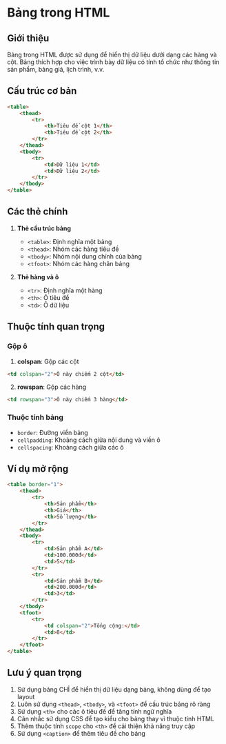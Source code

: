 # Bảng trong HTML

## Giới thiệu
Bảng trong HTML được sử dụng để hiển thị dữ liệu dưới dạng các hàng và cột. Bảng thích hợp cho việc trình bày dữ liệu có tính tổ chức như thông tin sản phẩm, bảng giá, lịch trình, v.v.

## Cấu trúc cơ bản
```html
<table>
    <thead>
        <tr>
            <th>Tiêu đề cột 1</th>
            <th>Tiêu đề cột 2</th>
        </tr>
    </thead>
    <tbody>
        <tr>
            <td>Dữ liệu 1</td>
            <td>Dữ liệu 2</td>
        </tr>
    </tbody>
</table>
```

## Các thẻ chính

1. **Thẻ cấu trúc bảng**
   - `<table>`: Định nghĩa một bảng
   - `<thead>`: Nhóm các hàng tiêu đề
   - `<tbody>`: Nhóm nội dung chính của bảng
   - `<tfoot>`: Nhóm các hàng chân bảng

2. **Thẻ hàng và ô**
   - `<tr>`: Định nghĩa một hàng
   - `<th>`: Ô tiêu đề
   - `<td>`: Ô dữ liệu

## Thuộc tính quan trọng

### Gộp ô
1. **colspan**: Gộp các cột
```html
<td colspan="2">Ô này chiếm 2 cột</td>
```

2. **rowspan**: Gộp các hàng
```html
<td rowspan="3">Ô này chiếm 3 hàng</td>
```

### Thuộc tính bảng
- `border`: Đường viền bảng
- `cellpadding`: Khoảng cách giữa nội dung và viền ô
- `cellspacing`: Khoảng cách giữa các ô

## Ví dụ mở rộng
```html
<table border="1">
    <thead>
        <tr>
            <th>Sản phẩm</th>
            <th>Giá</th>
            <th>Số lượng</th>
        </tr>
    </thead>
    <tbody>
        <tr>
            <td>Sản phẩm A</td>
            <td>100.000đ</td>
            <td>5</td>
        </tr>
        <tr>
            <td>Sản phẩm B</td>
            <td>200.000đ</td>
            <td>3</td>
        </tr>
    </tbody>
    <tfoot>
        <tr>
            <td colspan="2">Tổng cộng:</td>
            <td>8</td>
        </tr>
    </tfoot>
</table>
```

## Lưu ý quan trọng
1. Sử dụng bảng CHỈ để hiển thị dữ liệu dạng bảng, không dùng để tạo layout
2. Luôn sử dụng `<thead>`, `<tbody>`, và `<tfoot>` để cấu trúc bảng rõ ràng
3. Sử dụng `<th>` cho các ô tiêu đề để tăng tính ngữ nghĩa
4. Cân nhắc sử dụng CSS để tạo kiểu cho bảng thay vì thuộc tính HTML
5. Thêm thuộc tính `scope` cho `<th>` để cải thiện khả năng truy cập
6. Sử dụng `<caption>` để thêm tiêu đề cho bảng